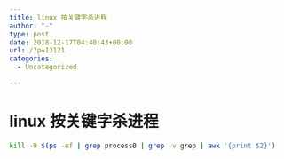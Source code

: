 ```yaml
---
title: linux 按关键字杀进程
author: "-"
type: post
date: 2018-12-17T04:40:43+00:00
url: /?p=13121
categories:
  - Uncategorized

---
```

# linux 按关键字杀进程
```bash
kill -9 $(ps -ef | grep process0 | grep -v grep | awk '{print $2}')
```